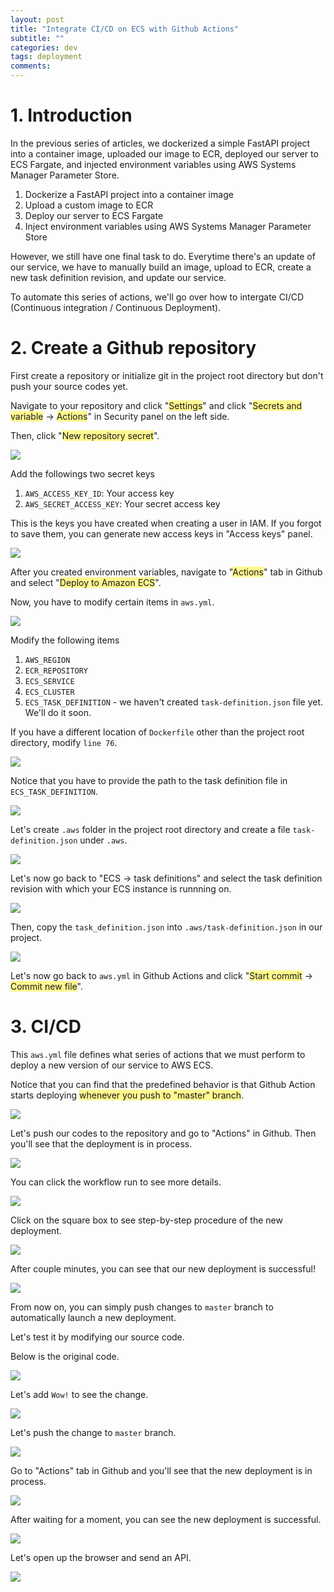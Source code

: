 ```yaml
---
layout: post
title: "Integrate CI/CD on ECS with Github Actions"
subtitle: ""
categories: dev
tags: deployment
comments:
---
```


# 1. Introduction

In the previous series of articles, we dockerized a simple FastAPI project into a container image, uploaded our image to ECR, deployed our server to ECS Fargate, and injected environment variables using AWS Systems Manager Parameter Store.

1. Dockerize a FastAPI project into a container image
2. Upload a custom image to ECR
3. Deploy our server to ECS Fargate
4. Inject environment variables using AWS Systems Manager Parameter Store

However, we still have one final task to do. Everytime there's an update of our service, we have to manually build an image, upload to ECR, create a new task definition revision, and update our service.

To automate this series of actions, we'll go over how to intergate CI/CD (Continuous integration / Continuous Deployment).

# 2. Create a Github repository

First create a repository or initialize git in the project root directory but don't push your source codes yet.

Navigate to your repository and click "<span style="background:#fff88f">Settings</span>" and click "<span style="background:#fff88f">Secrets and variable</span> -> <span style="background:#fff88f">Actions</span>" in Security panel on the left side.

Then, click "<span style="background:#fff88f">New repository secret</span>".

![](/assets/img/temp/Pasted%20image%2020230331143035.png)

Add the followings two secret keys

1. `AWS_ACCESS_KEY_ID`: Your access key
2. `AWS_SECRET_ACCESS_KEY`: Your secret access key

This is the keys you have created when creating a user in IAM. If you forgot to save them, you can generate new access keys in "Access keys" panel.

![](/assets/img/temp/Pasted%20image%2020230331143529.png)

After you created environment variables, navigate to "<span style="background:#fff88f">Actions</span>" tab in Github and select "<span style="background:#fff88f">Deploy to Amazon ECS</span>".

Now, you have to modify certain items in `aws.yml`.

![](/assets/img/temp/Pasted%20image%2020230331143655.png)

Modify the following items

1. `AWS_REGION`
2. `ECR_REPOSITORY`
3. `ECS_SERVICE`
4. `ECS_CLUSTER`
5. `ECS_TASK_DEFINITION` - we haven't created `task-definition.json` file yet. We'll do it soon.

If you have a different location of `Dockerfile` other than the project root directory, modify `line 76`.

![](/assets/img/temp/Pasted%20image%2020230331143839.png)

Notice that you have to provide the path to the task definition file in `ECS_TASK_DEFINITION`.

![](/assets/img/temp/Pasted%20image%2020230331144134.png)

Let's create `.aws` folder in the project root directory and create a file `task-definition.json` under `.aws`.

![](/assets/img/temp/Pasted%20image%2020230331144432.png)

Let's now go back to "ECS -> task definitions" and select the task definition revision with which your ECS instance is runnning on.

![](/assets/img/temp/Pasted%20image%2020230331144336.png)

Then, copy the `task_definition.json` into `.aws/task-definition.json` in our project.

![](/assets/img/temp/Pasted%20image%2020230331144533.png)

Let's now go back to `aws.yml` in Github Actions and click "<span style="background:#fff88f">Start commit</span> -> <span style="background:#fff88f">Commit new file</span>".

# 3. CI/CD

This `aws.yml` file defines what series of actions that we must perform to deploy a new version of our service to AWS ECS.

Notice that you can find that the predefined behavior is that Github Action starts deploying <span style="background:#fff88f">whenever you push to "master" branch</span>.

![](/assets/img/temp/Pasted%20image%2020230331145023.png)

Let's push our codes to the repository and go to "Actions" in Github. Then you'll see that the deployment is in process.

![](/assets/img/temp/Pasted%20image%2020230331145124.png)

You can click the workflow run to see more details.

![](/assets/img/temp/Pasted%20image%2020230331145217.png)

Click on the square box to see step-by-step procedure of the new deployment.

![](/assets/img/temp/Pasted%20image%2020230331145242.png)

After couple minutes, you can see that our new deployment is successful!

![](/assets/img/temp/Pasted%20image%2020230331145329.png)

From now on, you can simply push changes to `master` branch to automatically launch a new deployment.

Let's test it by modifying our source code.

Below is the original code.

![](/assets/img/temp/Pasted%20image%2020230331145431.png)

Let's add `Wow!` to see the change.

![](/assets/img/temp/Pasted%20image%2020230331145506.png)

Let's push the change to `master` branch.

![](/assets/img/temp/Pasted%20image%2020230331145536.png)

Go to "Actions" tab in Github and you'll see that the new deployment is in process.

![](/assets/img/temp/Pasted%20image%2020230331145605.png)

After waiting for a moment, you can see the new deployment is successful.

![](/assets/img/temp/Pasted%20image%2020230331150126.png)

Let's open up the browser and send an API.

![](/assets/img/temp/Pasted%20image%2020230331150202.png)
